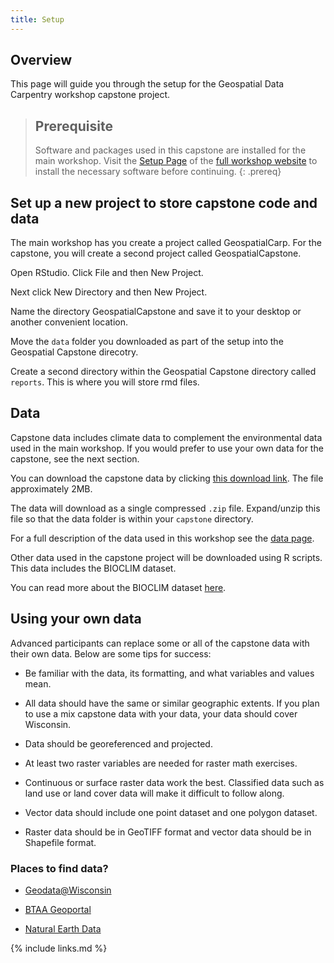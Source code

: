 ```yaml
---
title: Setup
---
```


## Overview

This page will guide you through the setup for the Geospatial Data Carpentry workshop capstone
project.

> ## Prerequisite
>
> Software and packages used in this capstone are installed for the main workshop.
> Visit the [Setup Page](https://uw-madison-datascience.github.io/geospatial-workshop/setup.html) of
> the [full workshop website](https://uw-madison-datascience.github.io/geospatial-workshop/) to install the necessary
> software before continuing.
{: .prereq}

## Set up a new project to store capstone code and data

The main workshop has you create a project called GeospatialCarp.
For the capstone, you will create a second project called GeospatialCapstone.

Open RStudio. Click File and then New Project.

Next click New Directory and then New Project.

Name the directory GeospatialCapstone and save it to your desktop or another convenient location.

Move the `data` folder you downloaded as part of the setup into the Geospatial Capstone direcotry.

Create a second directory within the Geospatial Capstone directory called `reports`.
This is where you will store rmd files.

## Data

Capstone data includes climate data to complement the environmental data used in the main workshop. If you would prefer to use your own data for the capstone, see the next section.

You can download the capstone data by clicking [this download link](https://github.com/UW-Madison-DataScience/geospatial-capstone/blob/main/data/capstone-data.zip).
The file approximately 2MB.

The data will download as a single compressed `.zip` file.
Expand/unzip this file so that the data folder is within your `capstone` directory.

For a full description of the data used in this workshop see the [data page](data).

Other data used in the capstone project will be downloaded using R scripts.
This data includes the BIOCLIM dataset.

You can read more about the BIOCLIM dataset
[here](https://rdrr.io/cran/dismo/man/bioclim.html). 

## Using your own data

Advanced participants can replace some or all of the capstone data with their own data. Below are some tips for success:

* Be familiar with the data, its formatting, and what variables and values mean.

* All data should have the same or similar geographic extents. If you plan to use a mix capstone data with your data, your data should cover Wisconsin.

* Data should be georeferenced and projected.

* At least two raster variables are needed for raster math exercises. 

* Continuous or surface raster data work the best. Classified data such as land use or land cover data will make it difficult to follow along.

* Vector data should include one point dataset and one polygon dataset.

* Raster data should be in GeoTIFF format and vector data should be in Shapefile format.

### Places to find data?

* [Geodata@Wisconsin](https://geodata.wisc.edu/)

* [BTAA Geoportal](https://geo.btaa.org/)

* [Natural Earth Data](https://www.naturalearthdata.com/)

{% include links.md %}
